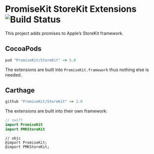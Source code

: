 # PromiseKit StoreKit Extensions ![Build Status]

This project adds promises to Apple’s StoreKit framework.

## CocoaPods

```ruby
pod "PromiseKit/StoreKit" ~> 5.0
```

The extensions are built into `PromiseKit.framework` thus nothing else is needed.

## Carthage

```ruby
github "PromiseKit/StoreKit" ~> 2.0
```

The extensions are built into their own framework:

```swift
// swift
import PromiseKit
import PMKStoreKit
```

```objc
// objc
@import PromiseKit;
@import PMKStoreKit;
```


[Build Status]: https://travis-ci.org/PromiseKit/StoreKit.svg?branch=master
